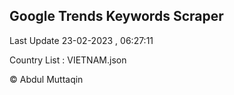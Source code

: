 

## Google Trends Keywords Scraper 
 
Last Update 23-02-2023 , 06:27:11

Country List :
VIETNAM.json



© Abdul Muttaqin 
